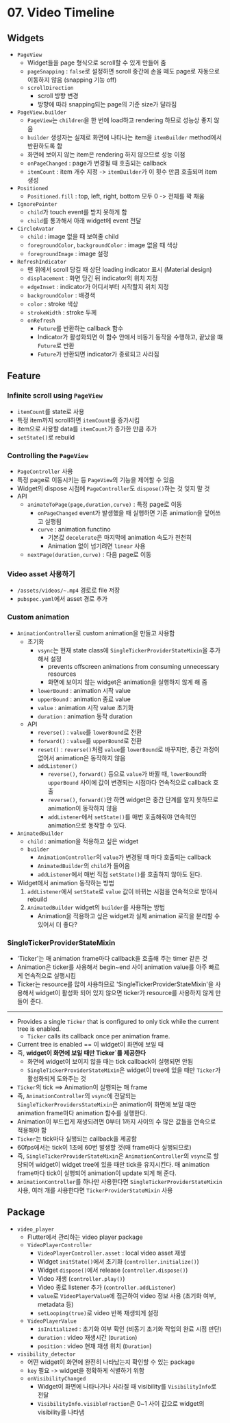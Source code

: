 # 07. Video Timeline

## Widgets

- `PageView`
  - Widget들을 page 형식으로 scroll할 수 있게 만들어 줌
  - `pageSnapping` : `false`로 설정하면 scroll 중간에 손을 떼도 page로 자동으로 이동하지 않음 (snapping 기능 off)
  - `scrollDirection`
    - scroll 방향 변경
    - 방향에 따라 snapping되는 page의 기준 size가 달라짐
- `PageView.builder`
  - `PageView`는 `children`을 한 번에 load하고 rendering 하므로 성능상 좋지 않음
  - `builder` 생성자는 실제로 화면에 나타나는 item을 `itemBuilder` method에서 반환하도록 함
  - 화면에 보이지 않는 item은 rendering 하지 않으므로 성능 이점
  - `onPageChanged` : page가 변경될 때 호출되는 callback
  - `itemCount` : item 개수 지정 -> `itemBuilder`가 이 횟수 만큼 호출되며 item 생성
- `Positioned`
  - `Positioned.fill` : top, left, right, bottom 모두 0 -> 전체를 꽉 채움
- `IgnorePointer`
  - `child`가 touch event를 받지 못하게 함
  - `child`를 통과해서 아래 widget에 event 전달
- `CircleAvatar`
  - `child` : image 없을 때 보여줄 child
  - `foregroundColor`, `backgroundColor` : image 없을 때 색상
  - `foregroundImage` : image 설정
- `RefreshIndicator`
  - 맨 위에서 scroll 당길 때 상단 loading indicator 표시 (Material design)
  - `displacement` : 화면 당긴 뒤 indicator의 위치 지정
  - `edgeInset` : indicator가 어디서부터 시작할지 위치 지정
  - `backgroundColor` : 배경색
  - `color` : stroke 색상
  - `strokeWidth` : stroke 두께
  - `onRefresh`
    - `Future`를 반환하는 callback 함수
    - Indicator가 활성화되면 이 함수 안에서 비동기 동작을 수행하고, 끝났을 떄 `Future`로 반환
    - `Future`가 반환되면 indicator가 종료되고 사라짐

## Feature

### Infinite scroll using `PageView`

- `itemCount`를 state로 사용
- 특정 item까지 scroll하면 `itemCount`를 증가시킴
- item으로 사용할 data를 `itemCount`가 증가한 만큼 추가
- `setState()`로 rebuild

### Controlling the `PageView`

- `PageController` 사용
- 특정 page로 이동시키는 등 `PageView`의 기능을 제어할 수 있음
- Widget의 dispose 시점에 `PageController`도 `dispose()`하는 것 잊지 말 것
- API
  - `animateToPage(page,duration,curve)` : 특정 page로 이동
    - `onPageChanged` event가 발생했을 때 실행하면 기존 animation을 덮어쓰고 실행됨
    - `curve` : animation functino
      - 기본값 `decelerate`은 마지막에 animation 속도가 천천히
      - Animation 없이 넘기려면 `linear` 사용
  - `nextPage(duration,curve)` : 다음 page로 이동

### Video asset 사용하기

- `/assets/videos/~.mp4` 경로로 file 저장
- `pubspec.yaml`에서 asset 경로 추가

### Custom animation

- `AnimationController`로 custom animation을 만들고 사용함
  - 초기화
    - `vsync`는 현재 state class에 `SingleTickerProviderStateMixin`을 추가해서 설정
      - prevents offscreen animations from consuming unnecessary resources
      - 화면에 보이지 않는 widget은 animation을 실행하지 않게 해 줌
    - `lowerBound` : animation 시작 value
    - `upperBound` : animation 종료 value
    - `value` : animation 시작 value 초기화
    - `duration` : animation 동작 duration
  - API
    - `reverse()` : `value`를 `lowerBound`로 전환
    - `forward()` : `value`를 `upperBound`로 전환
    - `reset()` : `reverse()`처럼 `value`를 `lowerBound`로 바꾸지만, 중간 과정이 없어서 animation은 동작하지 않음
    - `addListener()`
      - `reverse()`, `forward()` 등으로 `value`가 바뀔 때, `lowerBound`와 `upperBound` 사이에 값이 변경되는 시점마다 연속적으로 callback 호출
      - `reverse()`, `forward()`만 하면 widget은 중간 단계를 알지 못하므로 animation이 동작하지 않음
      - `addListener`에서 `setState()`를 매번 호출해줘야 연속적인 animation으로 동작할 수 있다.
- `AnimatedBuilder`
  - `child` : animation을 적용하고 싶은 widget
  - `builder`
    - `AnimationController`의 `value`가 변경될 때 마다 호출되는 callback
    - `AnimatedBuilder`의 `child`가 들어옴
    - `addListener`에서 매번 직접 `setState()`를 호출하지 않아도 된다.
- Widget에서 animation 동작하는 방법
  1. `addListener`에서 `setState`로 `value` 값이 바뀌는 시점을 연속적으로 받아서 rebuild
  2. `AnimatedBuilder` widget의 `builder`를 사용하는 방법
     - Animation을 적용하고 싶은 widget과 실제 animation 로직을 분리할 수 있어서 더 좋다?

### SingleTickerProviderStateMixin

- 'Ticker'는 매 animation frame마다 callback을 호출해 주는 timer 같은 것
- Animation은 ticker를 사용해서 begin~end 사이 animation value를 아주 빠르게 연속적으로 실행시킴
- Ticker는 resource를 많이 사용하므로 'SingleTickerProviderStateMixin'을 사용해서 widget이 활성화 되어 있지 않으면 ticker가 resource를 사용하지 않게 만들어 준다.

---

- Provides a single `Ticker` that is configured to only tick while the current tree is enabled.
  - `Ticker` calls its callback once per animation frame.
- Current tree is enabled == 이 widget이 화면에 보일 때
- 즉, **widget이 화면에 보일 때만 Ticker`를 제공한다**
  - 화면에 widget이 보이지 않을 때는 tick callback이 실행되면 안됨
  - `SingleTickerProviderStateMixin`은 widget이 tree에 있을 때만 `Ticker`가 활성화되게 도와주는 것
- `Ticker`의 tick ==> Animation이 실행되는 매 frame
- 즉, `AnimationController`의 `vsync`에 전달되는 `SingleTickerProvidersStateMixin`은 animation이 화면에 보일 때만 animation frame마다 animation 함수를 실행한다.
- Animation이 부드럽게 재생되려면 0부터 1까지 사이의 수 많은 값들을 연속으로 적용해야 함
- `Ticker`는 tick마다 실행되는 callback을 제공함
- 60fps에서는 tick이 1초에 60번 발생할 것(매 frame마다 실행되므로)
- 즉, `SingleTickerProviderStateMixin`은 `AnimationController`의 `vsync`로 할당되어 widget이 widget tree에 있을 때만 tick을 유지시킨다. 매 animation frame마다 tick이 실행되어 animation이 update 되게 해 준다.
- `AnimationController`를 하나만 사용한다면 `SingleTickerProviderStateMixin` 사용, 여러 개를 사용한다면 `TickerProviderStateMixin` 사용

## Package

- `video_player`
  - Flutter에서 관리하는 video player package
  - `VideoPlayerController`
    - `VideoPlayerController.asset` : local video asset 재생
    - Widget `initState()`에서 초기화 (`controller.initialize()`)
    - Widget `dispose()`에서 release (`controller.dispose()`)
    - Video 재생 (`controller.play()`)
    - Video 종료 listener 추가 (`controller.addListener`)
    - `value`로 `VideoPlayerValue`에 접근하여 video 정보 사용 (초기화 여부, metadata 등)
    - `setLooping(true)`로 video 반복 재생되게 설정
  - `VideoPlayerValue`
    - `isInitialized` : 초기화 여부 확인 (비동기 초기화 작업의 완료 시점 판단)
    - `duration` : video 재생시간 (`Duration`)
    - `position` : video 현재 재생 위치 (`Duration`)
- `visibility_detector`
  - 어떤 widget이 화면에 완전히 나타났는지 확인할 수 있는 package
  - `key` 필요 -> widget을 정확하게 식별하기 위함
  - `onVisibilityChanged`
    - Widget이 화면에 나타나거나 사라질 때 visibility를 `VisibilityInfo`로 전달
    - `VisibilityInfo.visibleFraction`은 0~1 사이 값으로 widget의 visibility를 나타냄
